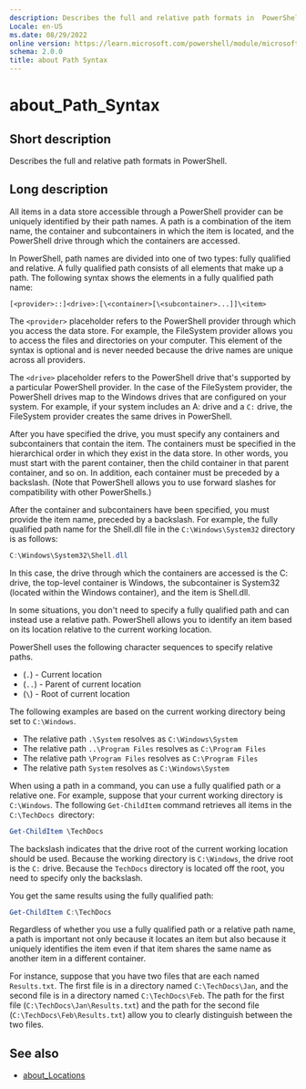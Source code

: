 ```yaml
---
description: Describes the full and relative path formats in  PowerShell.
Locale: en-US
ms.date: 08/29/2022
online version: https://learn.microsoft.com/powershell/module/microsoft.powershell.core/about/about_path_syntax?view=powershell-7.3&WT.mc_id=ps-gethelp
schema: 2.0.0
title: about Path Syntax
---
```

# about_Path_Syntax

## Short description
Describes the full and relative path formats in  PowerShell.

## Long description

All items in a data store accessible through a PowerShell provider can be
uniquely identified by their path names. A path is a combination of the
item name, the container and subcontainers in which the item is located, and
the PowerShell drive through which the containers are accessed.

In PowerShell, path names are divided into one of two types: fully qualified
and relative. A fully qualified path consists of all elements that make
up a path. The following syntax shows the elements in a fully qualified path
name:

```Syntax
[<provider>::]<drive>:[\<container>[\<subcontainer>...]]\<item>
```

The `<provider>` placeholder refers to the PowerShell provider through which
you access the data store. For example, the FileSystem provider allows you to
access the files and directories on your computer. This element of the syntax
is optional and is never needed because the drive names are unique across all
providers.

The `<drive>` placeholder refers to the PowerShell drive that's supported by
a particular PowerShell provider. In the case of the FileSystem provider, the
PowerShell drives map to the Windows drives that are configured on your
system. For example, if your system includes an A: drive and a `C:` drive, the
FileSystem provider creates the same drives in PowerShell.

After you have specified the drive, you must specify any containers and
subcontainers that contain the item. The containers must be specified in the
hierarchical order in which they exist in the data store. In other words, you
must start with the parent container, then the child container in that parent
container, and so on. In addition, each container must be preceded by a
backslash. (Note that PowerShell allows you to use forward slashes for
compatibility with other PowerShells.)

After the container and subcontainers have been specified, you must provide
the item name, preceded by a backslash. For example, the fully qualified path
name for the Shell.dll file in the `C:\Windows\System32` directory is as
follows:

```powershell
C:\Windows\System32\Shell.dll
```

In this case, the drive through which the containers are accessed is the C:
drive, the top-level container is Windows, the subcontainer is System32
(located within the Windows container), and the item is Shell.dll.

In some situations, you don't need to specify a fully qualified path and can
instead use a relative path. PowerShell allows you to identify an item based on
its location relative to the current working location.

PowerShell uses the following character sequences to specify relative paths.

- (`.`) - Current location
- (`..`) - Parent of current location
- (`\`) - Root of current location

The following examples are based on the current working directory being set to
`C:\Windows`.

- The relative path `.\System` resolves as `C:\Windows\System`
- The relative path `..\Program Files` resolves as `C:\Program Files`
- The relative path `\Program Files` resolves as `C:\Program Files`
- The relative path `System` resolves as `C:\Windows\System`

When using a path in a command, you can use a fully qualified path or a
relative one. For example, suppose that your current working directory is
`C:\Windows`. The following `Get-ChildItem` command retrieves all items in the
`C:\TechDocs `directory:

```powershell
Get-ChildItem \TechDocs
```

The backslash indicates that the drive root of the current working location
should be used. Because the working directory is `C:\Windows`, the drive root
is the `C:` drive. Because the `TechDocs` directory is located off the root,
you need to specify only the backslash.

You get the same results using the fully qualified path:

```powershell
Get-ChildItem C:\TechDocs
```

Regardless of whether you use a fully qualified path or a relative path
name, a path is important not only because it locates an item but also
because it uniquely identifies the item even if that item shares the same name
as another item in a different container.

For instance, suppose that you have two files that are each named
`Results.txt`. The first file is in a directory named `C:\TechDocs\Jan`, and
the second file is in a directory named `C:\TechDocs\Feb`. The path for the
first file (`C:\TechDocs\Jan\Results.txt`) and the path for the second file
(`C:\TechDocs\Feb\Results.txt`) allow you to clearly distinguish between the
two files.

## See also

- [about_Locations](about_Locations.md)
